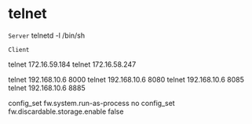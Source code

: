 # telnet
`Server`
 telnetd -l /bin/sh

`Client`

telnet 172.16.59.184
telnet 172.16.58.247

telnet 192.168.10.6 8000
telnet 192.168.10.6 8080
telnet 192.168.10.6 8085
telnet 192.168.10.6 8885

config_set fw.system.run-as-process no
config_set fw.discardable.storage.enable false
